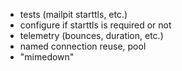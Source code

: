 - tests (mailpit starttls, etc.)
- configure if starttls is required or not
- telemetry (bounces, duration, etc.)
- named connection reuse, pool
- "mimedown"
